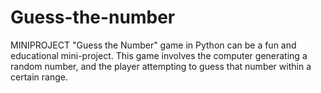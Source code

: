 # Guess-the-number
MINIPROJECT
"Guess the Number" game in Python can be a fun and educational mini-project. This game involves the computer generating a random number, and the player attempting to guess that number within a certain range. 
